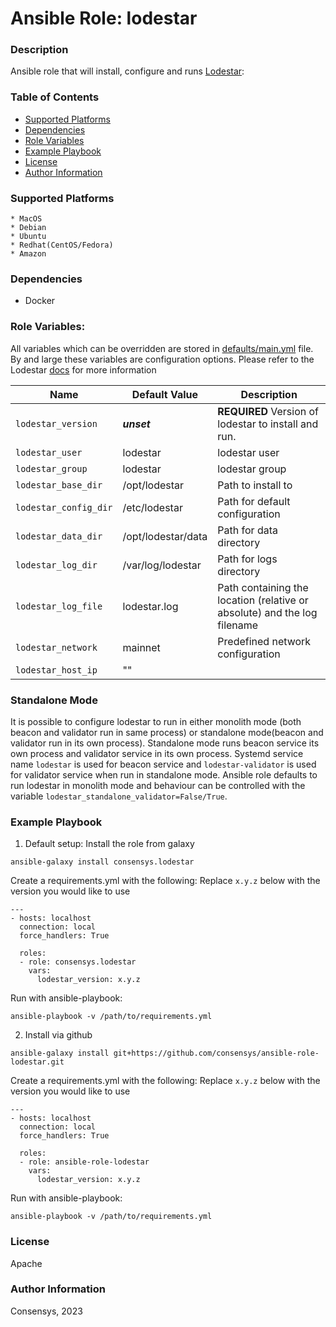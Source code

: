 # Ansible Role: lodestar

### Description
Ansible role that will install, configure and runs [Lodestar](https://chainsafe.github.io/lodestar/install/docker/):

### Table of Contents
  - [Supported Platforms](#supported-platforms)
  - [Dependencies](#dependencies)
  - [Role Variables](#role-variables)
  - [Example Playbook](#example-playbook)
  - [License](#license)
  - [Author Information](#author-information)

### Supported Platforms
```
* MacOS
* Debian
* Ubuntu
* Redhat(CentOS/Fedora)
* Amazon
```

### Dependencies

* Docker 

### Role Variables:

All variables which can be overridden are stored in [defaults/main.yml](defaults/main.yml) file. By and large these variables are configuration options. Please refer to the Lodestar [docs](https://chainsafe.github.io/lodestar/usage/beacon-management/) for more information

| Name                           | Default Value                      |  Description                                                                                                        |
|--------------------------------|------------------------------------|---------------------------------------------------------------------------------------------------------------------|
| `lodestar_version`             | ___unset___                        | __REQUIRED__ Version of lodestar to install and run.                                                                |
| `lodestar_user`                | lodestar                           | lodestar user                                                                                                       |
| `lodestar_group`               | lodestar                           | lodestar group                                                                                                      |
| `lodestar_base_dir`            | /opt/lodestar                      | Path to install to                                                                                                  |
| `lodestar_config_dir`          | /etc/lodestar                      | Path for default configuration                                                                                      |
| `lodestar_data_dir`            | /opt/lodestar/data                 | Path for data directory                                                                                             |
| `lodestar_log_dir`             | /var/log/lodestar                  | Path for logs directory                                                                                             |
| `lodestar_log_file`            | lodestar.log                       | Path containing the location (relative or absolute) and the log filename                                            | 
| `lodestar_network`             | mainnet                            | Predefined network configuration                                                                                    |
| `lodestar_host_ip`             | ""                                 |                                                                                                                     |

### Standalone Mode

It is possible to configure lodestar to run in either monolith mode (both beacon and validator run in same process) or standalone mode(beacon and validator run in its own process).
Standalone mode runs beacon service its own process and validator service in its own process. Systemd service name `lodestar` is used for beacon service
and `lodestar-validator` is used for validator service when run in standalone mode. Ansible role defaults to run lodestar in monolith mode and behaviour can be controlled with the
variable `lodestar_standalone_validator=False/True`.

### Example Playbook

1. Default setup:
Install the role from galaxy
```
ansible-galaxy install consensys.lodestar
```

Create a requirements.yml with the following:
Replace `x.y.z` below with the version you would like to use 
```
---
- hosts: localhost
  connection: local
  force_handlers: True

  roles:
  - role: consensys.lodestar
    vars:
      lodestar_version: x.y.z

```

Run with ansible-playbook:
```
ansible-playbook -v /path/to/requirements.yml
```


2. Install via github

```
ansible-galaxy install git+https://github.com/consensys/ansible-role-lodestar.git
```

Create a requirements.yml with the following:
Replace `x.y.z` below with the version you would like to use 
```
---
- hosts: localhost
  connection: local
  force_handlers: True

  roles:
  - role: ansible-role-lodestar
    vars:
      lodestar_version: x.y.z

```

Run with ansible-playbook:
```
ansible-playbook -v /path/to/requirements.yml
```


### License

Apache


### Author Information

Consensys, 2023
